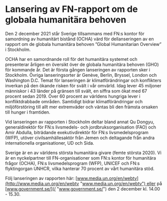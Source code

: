 # Lansering av FN-rapport om de globala humanitära behoven

Den 2 december 2021 står Sverige tillsammans med FN:s kontor för samordning av humanitärt bistånd (OCHA) värd för dellanseringen av en rapport om de globala humanitära behoven ”Global Humanitarian Overview” i Stockholm.

OCHA har en samordnande roll för det humanitära systemet och presenterar årligen en översikt över de globala humanitära behoven (GHO) för kommande år. Det är första gången lanseringen av rapporten sker i Stockholm. Övriga lanseringsorter är Genève, Berlin, Bryssel, London och Washington D.C. Temat för lanseringen är klimatförändringar och konflikters inverkan på den ökande risken för svält i vår omvärld. Idag lever 45 miljoner människor i 43 länder på gränsen till svält, en siffra som ökat med 67 procent sedan 2019. Över 60 procent av världens hungriga lever i konfliktdrabbade områden. Samtidigt bidrar klimatförändringar och miljöförstöring till allt mer extremväder och väntas bli den främsta orsaken till hunger i framtiden.

Vid lanseringen av rapporten i Stockholm deltar bland annat Qu Dongyu, generaldirektör för FN:s livsmedels- och jordbruksorganisation (FAO) och Amir Abdulla, biträdande exekutivdirektör för FN:s livsmedelsprogram (WFP), utöver civilsamhällesaktör från Jemen och deltagande från andra internationella organisationer, UD och Sida.

Sverige är en av världens största humanitära givare (femte största 2020). Vi är en nyckelpartner till FN-organisationer som FN:s kontor för humanitära frågor (OCHA), FN:s livsmedelsprogram (WFP), UNICEF och FN:s flyktingorgan UNHCR, vilka hanterar 70 procent av vårt humanitära stöd.

Följ lanseringen av rapporten här: [www.media.un.org/en/webtv](http://www.media.un.org/en/webtv "www.media.un.org/en/webtv") eller på [www.government.se/](/ "www.government.se/") den 2 december kl. 14.00 - 15.30.
